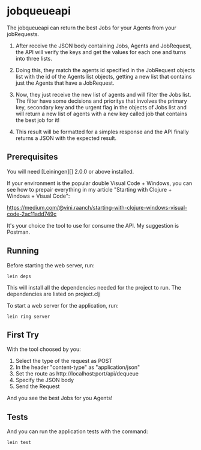 # jobqueueapi

The jobqueueapi can return the best Jobs for your Agents from your jobRequests. 

1. After receive the JSON body containing Jobs, Agents and JobRequest, the API will verify the keys and get the values for each one and turns into three lists. 

2. Doing this, they match the agents id specified in the JobRequest objects list with the id of the Agents list objects, getting a new list that contains just the Agents that have a JobRequest. 

3. Now, they just receive the new list of agents and will filter the Jobs list. The filter have some decisions and prioritys that involves the primary key, secondary key and the urgent flag in the objects of Jobs list and will return a new list of agents with a new key called job that contains the best job for it! 

4. This result will be formatted for a simples response and the API finally returns a JSON with the expected result.

## Prerequisites

You will need [Leiningen][] 2.0.0 or above installed.

If your environment is the popular double Visual Code + Windows, you can see how to prepair everything in my article "Starting with Clojure + Windows + Visual Code":

https://medium.com/@vini.raanch/starting-with-clojure-windows-visual-code-2ac11add749c

It's your choice the tool to use for consume the API. My suggestion is Postman.

## Running

Before starting the web server, run:

    lein deps

This will install all the dependencies needed for the project to run. The dependencies are listed on project.clj

To start a web server for the application, run:

    lein ring server

## First Try

With the tool choosed by you:

1. Select the type of the request as POST
2. In the header "content-type" as "application/json"
3. Set the route as http://localhost:port/api/dequeue
4. Specify the JSON body
5. Send the Request

And you see the best Jobs for you Agents!

## Tests

And you can run the application tests with the command:

    lein test

